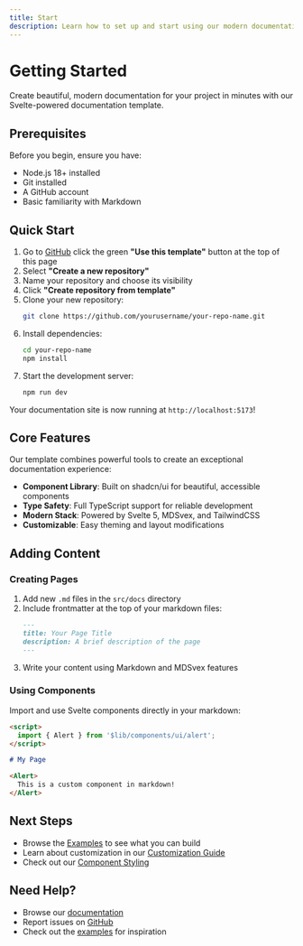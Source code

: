 ```yaml
---
title: Start
description: Learn how to set up and start using our modern documentation template built with Svelte 5, MDSvex, and Tailwind CSS.
---
```


# Getting Started

Create beautiful, modern documentation for your project in minutes with our Svelte-powered documentation template.

## Prerequisites

Before you begin, ensure you have:

- Node.js 18+ installed
- Git installed
- A GitHub account
- Basic familiarity with Markdown

## Quick Start

1. Go to [GitHub](https://github.com/code-gio/svelte-docs-starter) click the green **"Use this template"** button at the top of this page
2. Select **"Create a new repository"**
3. Name your repository and choose its visibility
4. Click **"Create repository from template"**
5. Clone your new repository:
   ```bash
   git clone https://github.com/yourusername/your-repo-name.git
   ```
6. Install dependencies:
   ```bash
   cd your-repo-name
   npm install
   ```
7. Start the development server:
   ```bash
   npm run dev
   ```

Your documentation site is now running at `http://localhost:5173`!

## Core Features

Our template combines powerful tools to create an exceptional documentation experience:

- **Component Library**: Built on shadcn/ui for beautiful, accessible components
- **Type Safety**: Full TypeScript support for reliable development
- **Modern Stack**: Powered by Svelte 5, MDSvex, and TailwindCSS
- **Customizable**: Easy theming and layout modifications

## Adding Content

### Creating Pages

1. Add new `.md` files in the `src/docs` directory
2. Include frontmatter at the top of your markdown files:
   ```markdown
   ---
   title: Your Page Title
   description: A brief description of the page
   ---
   ```
3. Write your content using Markdown and MDSvex features

### Using Components

Import and use Svelte components directly in your markdown:

```markdown
<script>
  import { Alert } from '$lib/components/ui/alert';
</script>

# My Page

<Alert>
  This is a custom component in markdown!
</Alert>
```

## Next Steps

- Browse the [Examples](/docs/examples) to see what you can build
- Learn about customization in our [Customization Guide](/docs/customize)
- Check out our [Component Styling](/docs/styling/theme)

## Need Help?

- Browse our [documentation](/docs)
- Report issues on [GitHub](https://github.com/code-gio/svelte-docs-starter/issues)
- Check out the [examples](/docs/examples) for inspiration
